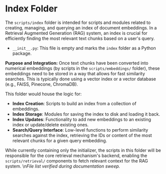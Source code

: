 # Index Folder

The `scripts/index` folder is intended for scripts and modules related to creating, managing, and querying an index of document embeddings. In a Retrieval Augmented Generation (RAG) system, an index is crucial for efficiently finding the most relevant text chunks based on a user's query.

- `__init__.py`: This file is empty and marks the `index` folder as a Python package.

**Purpose and Integration:**
Once text chunks have been converted into numerical embeddings (by scripts in the `scripts/embeddings/` folder), these embeddings need to be stored in a way that allows for fast similarity searches. This is typically done using a vector index or a vector database (e.g., FAISS, Pinecone, ChromaDB).

This folder would house the logic for:
- **Index Creation**: Scripts to build an index from a collection of embeddings.
- **Index Storage**: Modules for saving the index to disk and loading it back.
- **Index Updates**: Functionality to add new embeddings to an existing index or update/delete existing ones.
- **Search/Query Interface**: Low-level functions to perform similarity searches against the index, retrieving the IDs or content of the most relevant chunks for a given query embedding.

While currently containing only the initializer, the scripts in this folder will be responsible for the core retrieval mechanism's backend, enabling the `scripts/retrieval/` components to fetch relevant context for the RAG system.
\n*File list verified during documentation sweep.*
